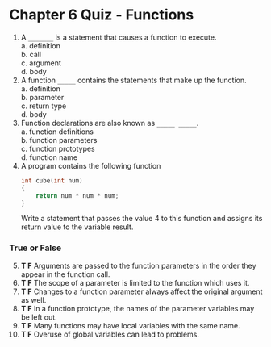 # Chapter 6 Quiz - Functions

1. A `_______` is a statement that causes a function to execute.<br>
    a.	definition<br>
    b.	call<br>
    c.	argument<br>
    d.	body<br>
2. A function `_____` contains the statements that make up the function.<br>
    a.	definition<br>
    b.	parameter<br>
    c.	return type<br>
    d.	body<br>
3. Function declarations are also known as `_____ _____`.<br>
    a.	function definitions<br>
    b.	function parameters<br>
    c.	function prototypes<br>
    d.	function name<br>
4. A program contains the following function<br>
    ```c++
    int cube(int num)
    {
        return num * num * num;
    }
    ```
    Write a statement that passes the value 4 to this function and assigns its return value to the variable result.

### __True__ or __False__
5. __T F__ Arguments are passed to the function parameters in the order they appear in the function call.
6. __T F__ The scope of a parameter is limited to the function which uses it.
7. __T F__ Changes to a function parameter always affect the original argument as well.
8. __T F__ In a function prototype, the names of the parameter variables may be left out.
9. __T F__ Many functions may have local variables with the same name.
10. __T F__ Overuse of global variables can lead to problems.

<!--
# Chapter 6 Quiz Answers
1. b, function call
2. a, definition
3. c, function prototypes
4. it should look something like this:
```c++
int main()
{
    int value = 4, result;  

    result = cube(value);
}
```
5. T
6. T
7. F
8. T
9. T
10. T
-->

